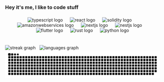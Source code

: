 <h3 align="left">Hey it's me, I like to code stuff</h3>

###

<div align="center">
  <img src="https://cdn.jsdelivr.net/gh/devicons/devicon/icons/typescript/typescript-original.svg" width="7.8%" alt="typescript logo"  />
  <img width="3%" />
  <img src="https://cdn.jsdelivr.net/gh/devicons/devicon/icons/react/react-original.svg" width="7.8%" alt="react logo"  />
  <img width="3%" />
  <img src="https://cdn.simpleicons.org/solidity/363636" width="7.8%" alt="solidity logo"  />
  <img width="3%" />
  <img src="https://skillicons.dev/icons?i=aws" width="7.8%" alt="amazonwebservices logo"  />
  <img width="3%" />
  <img src="https://skillicons.dev/icons?i=nextjs" width="7.8%" alt="nextjs logo"  />
  <img width="3%" />
  <img src="https://cdn.simpleicons.org/nestjs/E0234E" width="7.8%" alt="nestjs logo"  />
  <img width="3%" />
  <img src="https://cdn.jsdelivr.net/gh/devicons/devicon/icons/flutter/flutter-original.svg" width="7.8%" alt="flutter logo"  />
  <img width="3%" />
  <img src="https://skillicons.dev/icons?i=rust" width="7.8%" alt="rust logo"  />
  <img width="3%" />
  <img src="https://cdn.jsdelivr.net/gh/devicons/devicon/icons/python/python-original.svg" width="7.8%" alt="python logo"  />
</div>

###

<br clear="both" />

<div align="left">
  <img src="https://streak-stats.demolab.com?user=genzzo&locale=en&mode=daily&theme=dracula&hide_border=false&border_radius=5" width="51%" alt="streak graph"  />
  <img width="1%" />
  <img src="https://github-readme-stats.vercel.app/api/top-langs?username=genzzo&locale=en&hide_title=false&layout=compact&card_width=320&langs_count=5&theme=dracula&hide_border=false" width="46%"  alt="languages graph"  />
</div>


<img src="https://raw.githubusercontent.com/genzzo/genzzo/output/snake.svg" alt="Snake animation" />

###